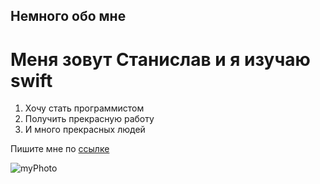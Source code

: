 ## Немного обо мне

# Меня зовут Станислав и я изучаю swift

1. Хочу стать программистом 
2. Получить прекрасную работу 
3. И много прекрасных людей

Пишите мне по [ссылке](abracadabra)

![myPhoto](https://www.codewithc.com/wp-content/uploads/2022/06/SWIFT-Programming-.png)
